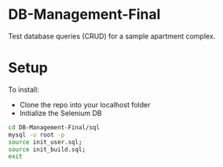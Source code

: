 DB-Management-Final
===================

Test database queries (CRUD) for a sample apartment complex.


Setup
=====
To install:
* Clone the repo into your localhost folder
* Initialize the Selenium DB
```sh
cd DB-Management-Final/sql
mysql -u root -p
source init_user.sql;
source init_build.sql;
exit
```
